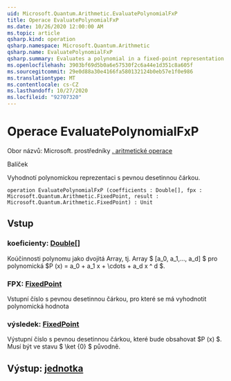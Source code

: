 ```yaml
---
uid: Microsoft.Quantum.Arithmetic.EvaluatePolynomialFxP
title: Operace EvaluatePolynomialFxP
ms.date: 10/26/2020 12:00:00 AM
ms.topic: article
qsharp.kind: operation
qsharp.namespace: Microsoft.Quantum.Arithmetic
qsharp.name: EvaluatePolynomialFxP
qsharp.summary: Evaluates a polynomial in a fixed-point representation.
ms.openlocfilehash: 3903bf69d5b0a6e57530f2c6a44e1d351c8a605f
ms.sourcegitcommit: 29e0d88a30e4166fa580132124b0eb57e1f0e986
ms.translationtype: MT
ms.contentlocale: cs-CZ
ms.lasthandoff: 10/27/2020
ms.locfileid: "92707320"
---
```

# <a name="evaluatepolynomialfxp-operation"></a>Operace EvaluatePolynomialFxP

Obor názvů: Microsoft. prostředníky [. aritmetické operace](xref:Microsoft.Quantum.Arithmetic)

Balíček [](https://nuget.org/packages/)


Vyhodnotí polynomickou reprezentaci s pevnou desetinnou čárkou.

```qsharp
operation EvaluatePolynomialFxP (coefficients : Double[], fpx : Microsoft.Quantum.Arithmetic.FixedPoint, result : Microsoft.Quantum.Arithmetic.FixedPoint) : Unit
```


## <a name="input"></a>Vstup

### <a name="coefficients--double"></a>koeficienty: [Double](xref:microsoft.quantum.lang-ref.double)[]

Koúčinnosti polynomu jako dvojitá Array, tj. Array $ [a_0, a_1,..., a_d] $ pro polynomická $P (x) = a_0 + a_1 x + \cdots + a_d x ^ d $.


### <a name="fpx--fixedpoint"></a>FPX: [FixedPoint](xref:Microsoft.Quantum.Arithmetic.FixedPoint)

Vstupní číslo s pevnou desetinnou čárkou, pro které se má vyhodnotit polynomická hodnota


### <a name="result--fixedpoint"></a>výsledek: [FixedPoint](xref:Microsoft.Quantum.Arithmetic.FixedPoint)

Výstupní číslo s pevnou desetinnou čárkou, které bude obsahovat $P (x) $. Musí být ve stavu $ \ket {0} $ původně.



## <a name="output--unit"></a>Výstup: [jednotka](xref:microsoft.quantum.lang-ref.unit)


